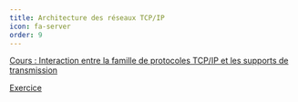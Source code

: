 ```yaml
---
title: Architecture des réseaux TCP/IP 
icon: fa-server
order: 9
---
```


[Cours : Interaction entre la famille de protocoles TCP/IP et les supports de transmission](/assets/md/TCP/cours1)

[Exercice](/assets/md/TCP/exercices)
